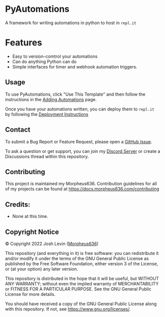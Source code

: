 # PyAutomations
A framework for writing automations in python to host in `repl.it`

# Features
- Easy to version-comtrol your automations
- Can do anything Python can do
- Simple interfaces for timer and webhook automation triggers.

## Usage
To use PyAutomations, click "Use This Template" and then follow the instructions in the [Adding Automations](adding-tasks.md)
page.

Once you have your automations written, you can deploy them to `repl.it` by following the [Deployment Instructions](deployment.md)

## Contact
To submit a Bug Report or Feature Request, please open a [GitHub Issue](https://github.com/Morpheus636/pyautomations/issues/new).

To ask a question or get support, you can join my [Discord Server](https://discord.morpheus636.com) or create a Discussions thread within this repository.

## Contributing
This project is maintained my Morpheus636. Contribution guidelines for all of my projects can be found at https://docs.morpheus636.com/contributing

## Credits:
- None at this time.

## Copyright Notice
© Copyright 2022 Josh Levin ([Morpheus636](https://github.com/morpheus636))

This repository (and everything in it) is free software: you can redistribute it and/or modify
it under the terms of the GNU General Public License as published by
the Free Software Foundation, either version 3 of the License, or
(at your option) any later version.

This repository is distributed in the hope that it will be useful,
but WITHOUT ANY WARRANTY; without even the implied warranty of
MERCHANTABILITY or FITNESS FOR A PARTICULAR PURPOSE.  See the
GNU General Public License for more details.

You should have received a copy of the GNU General Public License
along with this repository.  If not, see <https://www.gnu.org/licenses/>.
